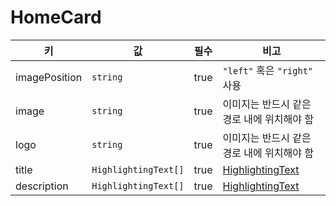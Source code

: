 # HomeCard

| 키 | 값 | 필수 | 비고 |
| --- | --- | --- | --- |
| imagePosition | `string` | true | `"left"` 혹은 `"right"` 사용 |
| image | `string` | true | 이미지는 반드시 같은 경로 내에 위치해야 함 |
| logo | `string` | true | 이미지는 반드시 같은 경로 내에 위치해야 함 |
| title | `HighlightingText[]` | true | [HighlightingText](./highlighting-text.md) |
| description | `HighlightingText[]` | true | [HighlightingText](./highlighting-text.md) |

